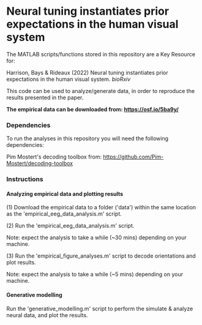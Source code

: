 # Neural tuning instantiates prior expectations in the human visual system

The MATLAB scripts/functions stored in this repository are a Key Resource for:

Harrison, Bays & Rideaux (2022) Neural tuning instantiates prior expectations in the human visual system. *bioRxiv*

This code can be used to analyze/generate data, in order to reproduce the results presented in the paper.

**The empirical data can be downloaded from: https://osf.io/5ba9y/**

### Dependencies

To run the analyses in this repository you will need the following dependencies:

Pim Mostert's decoding toolbox from: https://github.com/Pim-Mostert/decoding-toolbox

### Instructions

#### Analyzing empirical data and plotting results

(1) Download the empirical data to a folder ('data') within the same location as the 'empirical_eeg_data_analysis.m' script.

(2) Run the 'empirical_eeg_data_analysis.m' script.

Note: expect the analysis to take a while (~30 mins) depending on your machine.

(3) Run the 'empirical_figure_analyses.m' script to decode orientations and plot results.

Note: expect the analysis to take a while (~5 mins) depending on your machine.

#### Generative modelling

Run the 'generative_modelling.m' script to perform the simulate & analyze neural data, and plot the results.